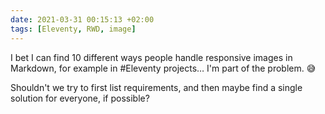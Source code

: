 ```yaml
---
date: 2021-03-31 00:15:13 +02:00
tags: [Eleventy, RWD, image]
---
```


I bet I can find 10 different ways people handle responsive images in Markdown, for example in #Eleventy projects… I'm part of the problem. 😅

Shouldn't we try to first list requirements, and then maybe find a single solution for everyone, if possible?

